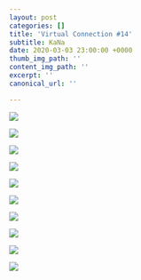 ```yaml
---
layout: post
categories: []
title: 'Virtual Connection #14'
subtitle: KaNa
date: 2020-03-03 23:00:00 +0000
thumb_img_path: ''
content_img_path: ''
excerpt: ''
canonical_url: ''

---
```

![](/images/01.NEVI.jpg)

![](/images/02.NEVI_MG_2288.jpg)

![](/images/03.NEVI.jpg)

![](/images/04.NEVI_MG_1682.jpg)

![](/images/05.NEVI.jpg)

![](/images/06.NEVI.jpg)

![](/images/07.NEVI.jpg)

![](/images/08.NEVI.jpg)

![](/images/09.NEVI.jpg)

![](/images/10.NEVI_MG_6818.jpg)